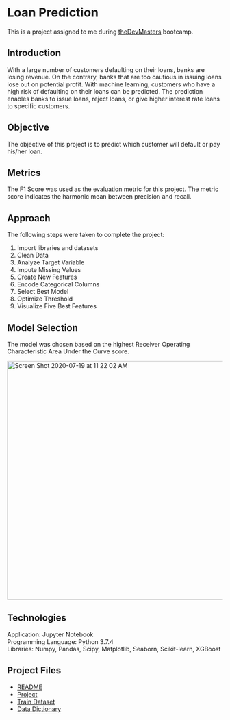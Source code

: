 # Loan Prediction
This is a project assigned to me during [theDevMasters](https://www.thedevmasters.com) bootcamp.<br> 

## Introduction
With a large number of customers defaulting on their loans, banks are losing revenue. On the contrary, banks that are too cautious in issuing loans lose out on 
potential profit. With machine learning, customers who have a high risk of defaulting on their loans can be predicted. The prediction enables banks to issue loans, reject loans, or give higher interest rate loans to specific customers.

## Objective
The objective of this project is to predict which customer will default or pay his/her loan.

## Metrics 
The F1 Score was used as the evaluation metric for this project. The metric score indicates the harmonic mean between precision and recall.

## Approach
The following steps were taken to complete the project:
1. Import libraries and datasets
2. Clean Data
3. Analyze Target Variable
4. Impute Missing Values
5. Create New Features
6. Encode Categorical Columns
7. Select Best Model
8. Optimize Threshold
9. Visualize Five Best Features

## Model Selection
The model was chosen based on the highest Receiver Operating Characteristic Area Under the Curve score.

<img width="558" alt="Screen Shot 2020-07-19 at 11 22 02 AM" src="https://user-images.githubusercontent.com/51253177/87882055-49ef4280-c9b2-11ea-88c4-fb0af6267314.png">

## Technologies
Application: Jupyter Notebook<br>
Programming Language: Python 3.7.4<br>
Libraries: Numpy, Pandas, Scipy, Matplotlib, Seaborn, Scikit-learn, XGBoost<br>

## Project Files
* [README](https://github.com/Ericjung008/Loan-Prediction/commit/bcb39946ae007aaefd5e42e8392bff7673ca2ff1)
* [Project](https://github.com/Ericjung008/Loan-Prediction/blob/master/Loan.ipynb)
* [Train Dataset](https://github.com/Ericjung008/Loan-Prediction/blob/master/Loan.csv.zip)
* [Data Dictionary](https://github.com/Ericjung008/Loan-Prediction/blob/master/loan%20data%20dictionary.docx)

